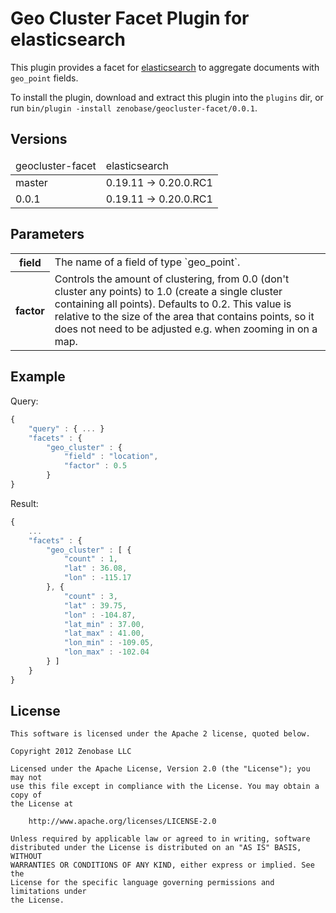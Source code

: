 Geo Cluster Facet Plugin for elasticsearch
==========================================

This plugin provides a facet for [elasticsearch](http://www.elasticsearch.org/) to aggregate documents with `geo_point` fields.

To install the plugin, download and extract this plugin into the `plugins` dir, or run `bin/plugin -install zenobase/geocluster-facet/0.0.1`.


Versions
--------

<table>
	<thead>
		<tr>
			<td>geocluster-facet</td>
			<td>elasticsearch</td>
		</tr>
	</thead>
	<tbody>
		<tr>
			<td>master</td>
			<td>0.19.11 -> 0.20.0.RC1</td>
		</tr>
		<tr>
            <td>0.0.1</td>
        	<td>0.19.11 -> 0.20.0.RC1</td>
        </tr>
	</tbody>
</table>


Parameters
----------

<table>
	<tbody>
		<tr>
			<th>field</th>
			<td>The name of a field of type `geo_point`.</td>
		</tr>
		<tr>
            <th>factor</th>
        	<td>Controls the amount of clustering, from 0.0 (don't cluster any points) to 1.0 (create a single cluster containing all points). 
        	Defaults to 0.2. This value is relative to the size of the area that contains points, so it does not need to be adjusted e.g. when 
        	zooming in on a map.</td>
        </tr>
	</tbody>
</table>


Example
-------

Query:

```javascript
{
    "query" : { ... }
    "facets" : {
        "geo_cluster" : {
        	"field" : "location",
        	"factor" : 0.5
        }
}
```

Result:

```javascript
{
    ...
    "facets" : {
        "geo_cluster" : [ {
        	"count" : 1,
        	"lat" : 36.08,
        	"lon" : -115.17
        }, {
            "count" : 3,
            "lat" : 39.75,
            "lon" : -104.87,
            "lat_min" : 37.00,
            "lat_max" : 41.00,
            "lon_min" : -109.05,
            "lon_max" : -102.04
        } ]
    }
}
```


License
-------

```
This software is licensed under the Apache 2 license, quoted below.

Copyright 2012 Zenobase LLC

Licensed under the Apache License, Version 2.0 (the "License"); you may not
use this file except in compliance with the License. You may obtain a copy of
the License at

    http://www.apache.org/licenses/LICENSE-2.0

Unless required by applicable law or agreed to in writing, software
distributed under the License is distributed on an "AS IS" BASIS, WITHOUT
WARRANTIES OR CONDITIONS OF ANY KIND, either express or implied. See the
License for the specific language governing permissions and limitations under
the License.
```
